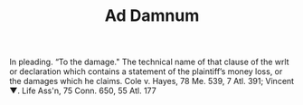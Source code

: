 ---
title: Ad Damnum
letter: A
permalink: "/definitions/bld-ad-damnum.html"
body: In pleading. “To the damage." The technical name of that cIause of the wrlt
  or declaration which contains a statement of the plaintiff’s money loss, or the
  damages which he claims. Cole v. Hayes, 78 Me. 539, 7 Atl. 391; Vincent ▼. Life
  Ass'n, 75 Conn. 650, 55 Atl. 177
published_at: '2018-07-07'
source: Black's Law Dictionary 2nd Ed (1910)
layout: post
---
